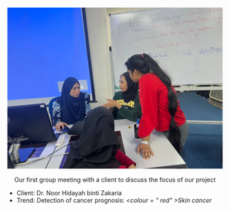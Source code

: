 <p align="center">
  <img src="https://github.com/NiesHW/SECB3203_P4B/blob/41270d9bdcf4dee3f012f73735c10d3c1be42c7c/Group_Project/Group_2/Task_1/first_meeting_with_client.jpg" alt="Our first group meeting with a client to discuss the focus of our project" width="500">
</p>


<p align="center">Our first group meeting with a client to discuss the focus of our project</p>

- Client: Dr. Noor Hidayah binti Zakaria
- Trend: Detection of cancer prognosis: <I> <colour = " red" >Skin cancer </i>


